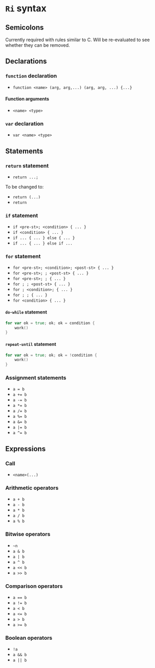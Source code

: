 # `Ri` syntax

## Semicolons

Currently required with rules similar to C. Will be re-evaluated to see whether they can be removed.

## Declarations

### `function` declaration

- `function <name> (arg, arg,...) (arg, arg, ...) {...}`

#### Function arguments

- `<name> <type>`

### `var` declaration

- `var <name> <type>`

## Statements

### `return` statement

- `return ...;`

To be changed to:

- `return (...)`
- `return`

### `if` statement

- `if <pre-st>; <condition> { ... }`
- `if <condition> { ... }`
- `if ... { ... } else { ... }`
- `if ... { ... } else if ...`

### `for` statement

- `for <pre-st>; <condition>; <post-st> { ... }`
- `for <pre-st>; ; <post-st> { ... }`
- `for <pre-st>; ; { ... }`
- `for ; ; <post-st> { ... }`
- `for ; <condition>; { ... }`
- `for ; ; { ... }`
- `for <condition> { ... }`

#### `do-while` statement

```go
for var ok = true; ok; ok = condition {
    work()
}
```

#### `repeat-until` statement

```go
for var ok = true; ok; ok = !condition {
    work()
}
```

### Assignment statements

- `a = b`
- `a += b`
- `a -= b`
- `a *= b`
- `a /= b`
- `a %= b`
- `a &= b`
- `a |= b`
- `a ^= b`

## Expressions

### Call

- `<name>(...)`

### Arithmetic operators

- `a + b`
- `a - b`
- `a * b`
- `a / b`
- `a % b`

### Bitwise operators

- `~n`
- `a & b`
- `a | b`
- `a ^ b`
- `a << b`
- `a >> b`

### Comparison operators

- `a == b`
- `a != b`
- `a < b`
- `a <= b`
- `a > b`
- `a >= b`

### Boolean operators

- `!a`
- `a && b`
- `a || b`